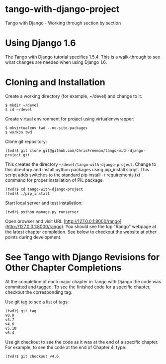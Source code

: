 tango-with-django-project
=========================

Tango with Django - Working through section by section

# Using Django 1.6

The Tango with Django tutorial specifies 1.5.4. This is a walk-through to see what changes are needed when using Django 1.6.

# Cloning and Installation

Create a working directory (for example, ~/devel) and change to it:

    $ mkdir ~/devel
    $ cd ~/devel
    
Create virtual environment for project using virtualenvwrapper:

    $ mkvirtualenv twd --no-site-packages
    $ workon twd
    
Clone git repository:

    (twd)$ git clone git@github.com/ChrisFreeman/tango-with-django-project.git
    
This creates the directory `~/devel/tango-with-django-project`.  Change to this directory and install python packages using pip_install script. This script adds switches to the standard pip install -r requirements.txt command for proper installation of PIL package.

    (twd)$ cd tango-with-django-project
    (twd)$ ./pip_install

Start local server and test installation:

    (twd)$ python manage.py runserver

Open browser and visit URL [http://127.0.0.1:8000/rango](http://127.0.0.1:8000/rango).  You should see the top "Rango" webpage at the latest chapter completion.  See below to checkout the website at other points during development.

# See Tango with Django Revisions for Other Chapter Completions

At the completion of each major chapter in Tango with Django the code was committed and tagged. To see the finished code for a specific chapter, checkout the corresponding tag.

Use git tag to see a list of tags:

    (twd)$ git tag
    v0.0
    v3.7
    v4.6
    v5.10
    v6.4
    
Use git checkout to see the code as it was at the end of a specific chapter.  For example, to see the code at the end of Chapter 4, type:

    (twd)$ git checkout v4.6
